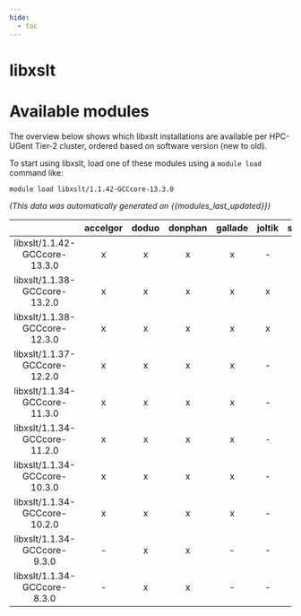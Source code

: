```yaml
---
hide:
  - toc
---
```


libxslt
=======

# Available modules


The overview below shows which libxslt installations are available per HPC-UGent Tier-2 cluster, ordered based on software version (new to old).

To start using libxslt, load one of these modules using a `module load` command like:

```shell
module load libxslt/1.1.42-GCCcore-13.3.0
```

*(This data was automatically generated on {{modules_last_updated}})*  

| |accelgor|doduo|donphan|gallade|joltik|shinx|skitty|
| :---: | :---: | :---: | :---: | :---: | :---: | :---: | :---: |
|libxslt/1.1.42-GCCcore-13.3.0|x|x|x|x|-|x|x|
|libxslt/1.1.38-GCCcore-13.2.0|x|x|x|x|x|x|x|
|libxslt/1.1.38-GCCcore-12.3.0|x|x|x|x|x|x|x|
|libxslt/1.1.37-GCCcore-12.2.0|x|x|x|x|-|x|-|
|libxslt/1.1.34-GCCcore-11.3.0|x|x|x|x|-|x|-|
|libxslt/1.1.34-GCCcore-11.2.0|x|x|x|x|-|-|-|
|libxslt/1.1.34-GCCcore-10.3.0|x|x|x|x|-|-|-|
|libxslt/1.1.34-GCCcore-10.2.0|x|x|x|x|-|-|-|
|libxslt/1.1.34-GCCcore-9.3.0|-|x|x|-|-|-|-|
|libxslt/1.1.34-GCCcore-8.3.0|-|x|x|-|-|-|-|
